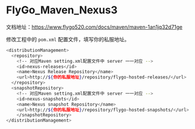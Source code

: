 # FlyGo_Maven_Nexus3
文档地址：https://www.flygo520.com/docs/maven/maven-1an1jq32d71ge

修改工程中的 `pom.xml` 配置文件，填写你的私服地址。

```bash
<distributionManagement>
  <repository>
    <!-- 对应Maven setting.xml配置文件中 server 一一对应 -->
    <id>nexus-releases</id>
    <name>Nexus Release Repository</name>
    <url>http://${你的私服地址}/repository/flygo-hosted-releases/</url>
  </repository>
  <snapshotRepository>
    <!-- 对应Maven setting.xml配置文件中 server 一一对应 -->
    <id>nexus-snapshots</id>
    <name>Nexus snapshot Repository</name>
    <url>http://${你的私服地址}/repository/flygo-hosted-snapshots/</url>
    </snapshotRepository>
</distributionManagement>
```
